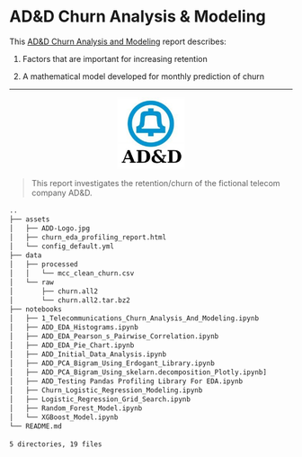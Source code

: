 # AD&D Churn Analysis & Modeling

This [AD&D Churn Analysis and Modeling](https://github.com/mcc-us/Churn_Testing/blob/main/notebooks/1_Telecommunications_Churn_Analysis_And_Modeling.ipynb) report describes: 

1. Factors that are important for increasing retention

2. A mathematical model developed for monthly prediction of churn

---

<p align="center">
  <img src="assets/ADD-Logo.jpg" width=120/>
</p>

>This report investigates the retention/churn of the fictional telecom company AD&D.

```
..
├── assets
│   ├── ADD-Logo.jpg
│   ├── churn_eda_profiling_report.html
│   └── config_default.yml
├── data
│   ├── processed
│   │   └── mcc_clean_churn.csv
│   └── raw
│       ├── churn.all2
│       └── churn.all2.tar.bz2
├── notebooks
│   ├── 1_Telecommunications_Churn_Analysis_And_Modeling.ipynb
│   ├── ADD_EDA_Histograms.ipynb
│   ├── ADD_EDA_Pearson_s_Pairwise_Correlation.ipynb
│   ├── ADD_EDA_Pie_Chart.ipynb
│   ├── ADD_Initial_Data_Analysis.ipynb
│   ├── ADD_PCA_Bigram_Using_Erdogant_Library.ipynb
│   ├── ADD_PCA_Bigram_Using_skelarn.decomposition_Plotly.ipynb]
│   ├── ADD_Testing Pandas Profiling Library For EDA.ipynb
│   ├── Churn_Logistic_Regression_Modeling.ipynb
│   ├── Logistic_Regression_Grid_Search.ipynb
│   ├── Random_Forest_Model.ipynb
│   └── XGBoost_Model.ipynb
└── README.md

5 directories, 19 files
```
